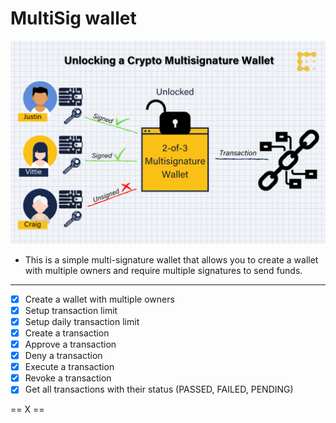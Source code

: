 # MultiSig wallet

![multisig wallet](./assets/multisig.png)

- This is a simple multi-signature wallet that allows you to create a wallet with multiple owners and require multiple signatures to send funds.

---

- [x] Create a wallet with multiple owners
- [x] Setup transaction limit
- [x] Setup daily transaction limit
- [x] Create a transaction
- [x] Approve a transaction
- [x] Deny a transaction
- [x] Execute a transaction
- [x] Revoke a transaction
- [x] Get all transactions with their status (PASSED, FAILED, PENDING)

== X ==